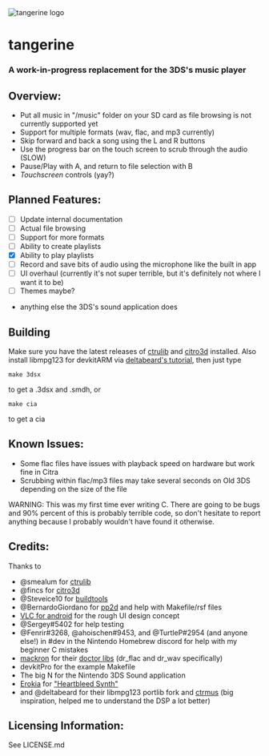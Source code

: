 <img src="https://github.com/tesnos/tangerine/raw/master/meta/logo.png" alt="tangerine logo">

# tangerine
### A work-in-progress replacement for the 3DS's music player


## Overview:
- Put all music in "/music" folder on your SD card as file browsing is not currently supported yet
- Support for multiple formats (wav, flac, and mp3 currently)
- Skip forward and back a song using the L and R buttons
- Use the progress bar on the touch screen to scrub through the audio (SLOW)
- Pause/Play with A, and return to file selection with B
- *Touchscreen* controls (yay?)


## Planned Features:
- [ ] Update internal documentation
- [ ] Actual file browsing
- [ ] Support for more formats
- [ ] Ability to create playlists
- [x] Ability to play playlists
- [ ] Record and save bits of audio using the microphone like the built in app
- [ ] UI overhaul (currently it's not super terrible, but it's definitely not where I want it to be)
- [ ] Themes maybe?
+ anything else the 3DS's sound application does

## Building
Make sure you have the latest releases of [ctrulib](https://github.com/smealum/ctrulib/releases) and [citro3d](https://github.com/fincs/citro3d/releases) installed.  Also install libmpg123 for devkitARM via
[deltabeard's tutorial](https://github.com/deltabeard/3ds_portlibs), then just type
```
make 3dsx
```
to get a .3dsx and .smdh, or
```
make cia
```
to get a cia


## Known Issues:
- Some flac files have issues with playback speed on hardware but work fine in Citra
- Scrubbing within flac/mp3 files may take several seconds on Old 3DS depending on the size of the file

WARNING: This was my first time ever writing C. There are going to be bugs and 90% percent of this is probably terrible code, so don't hesitate to report anything because I probably wouldn't have found it otherwise.



## Credits:
Thanks to
- @smealum for [ctrulib](https://github.com/smealum/ctrulib)
- @fincs for [citro3d](https://github.com/fincs/citro3d)
- @Steveice10 for [buildtools](https://github.com/Steveice10/buildtools)
- @BernardoGiordano for [pp2d](https://github.com/BernardoGiordano/Checkpoint/tree/master/source/pp2d) and help with Makefile/rsf files
- [VLC for android](https://www.videolan.org/vlc/download-android.html) for the rough UI design concept
- @Sergey#5402 for help testing
- @Fenrir#3268, @ahoischen#9453, and @TurtleP#2954 (and anyone else!) in #dev in the Nintendo Homebrew discord for help with my beginner C mistakes
- [mackron](https://mackron.github.io/) for their [doctor libs](https://github.com/mackron/dr_libs) (dr_flac and dr_wav specifically)
- devkitPro for the example Makefile
- The big N for the Nintendo 3DS Sound application
- [Erokia](https://freesound.org/people/Erokia) for ["Heartbleed Synth"](https://freesound.org/people/Erokia/sounds/414770/)
- and @deltabeard for their libmpg123 portlib fork and [ctrmus](https://github.com/deltabeard/ctrmus) (big inspiration, helped me to understand the DSP a lot better)



## Licensing Information:
See LICENSE.md
